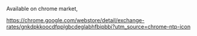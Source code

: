 Available on chrome market,

https://chrome.google.com/webstore/detail/exchange-rates/gnkdpkkoocdfpplgbcdeglabhfbipbbi?utm_source=chrome-ntp-icon

